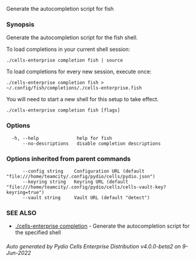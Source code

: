 Generate the autocompletion script for fish

### Synopsis

Generate the autocompletion script for the fish shell.

To load completions in your current shell session:

	./cells-enterprise completion fish | source

To load completions for every new session, execute once:

	./cells-enterprise completion fish > ~/.config/fish/completions/./cells-enterprise.fish

You will need to start a new shell for this setup to take effect.


```
./cells-enterprise completion fish [flags]
```

### Options

```
  -h, --help              help for fish
      --no-descriptions   disable completion descriptions
```

### Options inherited from parent commands

```
      --config string    Configuration URL (default "file:///home/teamcity/.config/pydio/cells/pydio.json")
      --keyring string   Keyring URL (default "file:///home/teamcity/.config/pydio/cells/cells-vault-key?keyring=true")
      --vault string     Vault URL (default "detect")
```

### SEE ALSO

* [./cells-enterprise completion](./cells-enterprise-completion)	 - Generate the autocompletion script for the specified shell

###### Auto generated by Pydio Cells Enterprise Distribution v4.0.0-beta2 on 9-Jun-2022

